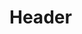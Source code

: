 <!-- TITLE: Cyclone Of Blades -->
<!-- SUBTITLE: A dark dirge that causes between 80 and 1000 damage to all enemies in an area around your target. -->

# Header